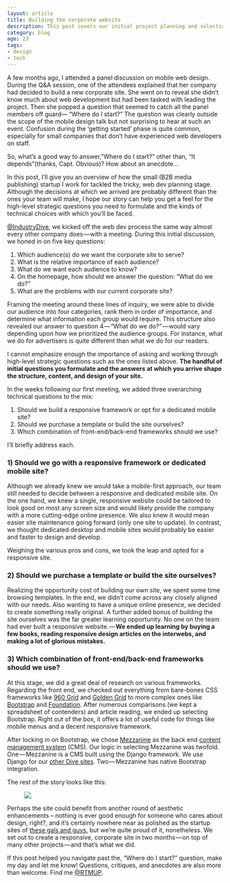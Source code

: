 ```yaml
---
layout: article
title: Building the corporate website
description: This post covers our initial project planning and selection of frameworks.
category: blog
age: 23
tags: 
- design
- tech
---
```


<p>A few months ago, I attended a panel discussion on mobile web design. During the Q&A session, one of the attendees explained that her company had decided to build a new corporate site. She went on to reveal she didn’t know much about web development but had been tasked with leading the project. Then she popped a question that seemed to catch all the panel members off guard— “Where do I start?” The question was clearly outside the scope of the mobile design talk but not surprising to hear at such an event. Confusion during the ‘getting started’ phase is quite common, especially for small companies that don’t have experienced web developers on staff.<p>

<p>So, what’s a good way to answer,”Where do I start?” other than, “It depends”(thanks, Capt. Obvious)? How about an anecdote…</p>

<p>In this post, I’ll give you an overview of how the small (B2B media publishing) startup I work for tackled the tricky, web dev planning stage. Although the decisions at which we arrived are probably different than the ones your team will make, I hope our story can help you get a feel for the high-level strategic questions you need to formulate and the kinds of technical choices with which you’ll be faced.</p>

<p><a href="https://twitter.com/industrydive">@IndustryDive</a>, we kicked off the web dev process the same way almost every other company does — with a meeting. During this initial discussion, we honed in on five key questions:</p>

<ol>
	<li>Which audience(s) do we want the corporate site to serve?</li>
	<li>What is the relative importance of each audience?</li>
	<li>What do we want each audience to know?</li>
	<li>On the homepage, how should we answer the question: “What do we do?”</li>
	<li>What are the problems with our current corporate site?</li>
</ol>

<p>Framing the meeting around these lines of inquiry, we were able to divide our audience into four categories, rank them in order of importance, and determine what information each group would require. This structure also revealed our answer to question 4 — “What do we do?” — would vary depending upon how we prioritized the audience groups. For instance, what we do for advertisers is quite different than what we do for our readers.</p>

<p>I cannot emphasize enough the importance of asking and working through high-level strategic questions such as the ones listed above. <strong>The handful of initial questions you formulate and the answers at which you arrive shape the structure, content, and design of your site.</strong></p>

<p>In the weeks following our first meeting, we added three overarching technical questions to the mix:</p>

<ol>
	<li>Should we build a responsive framework or opt for a dedicated mobile site?</li>
	<li>Should we purchase a template or build the site ourselves?</li>
	<li>Which combination of front-end/back-end frameworks should we use?</li>
</ol>

<p>I’ll briefly address each.</p>

<h3>1) Should we go with a responsive framework or dedicated mobile site?</h4>

<p>Although we already knew we would take a mobile-first approach, our team still needed to decide between a responsive and dedicated mobile site. On the one hand, we knew a single, responsive website could be tailored to look good on most any screen size and would likely provide the company with a more cutting-edge online presence. We also knew it would mean easier site maintenance going forward (only one site to update). In contrast, we thought dedicated desktop and mobile sites would probably be easier and faster to design and develop.</p>

<p>Weighing the various pros and cons, we took the leap and opted for a responsive site.</p>

<h3>2) Should we purchase a template or build the site ourselves?</h4>

<p>Realizing the opportunity cost of building our own site, we spent some time browsing templates. In the end, we didn’t come across any closely aligned with our needs. Also wanting to have a unique online presence, we decided to create something really original. A further added bonus of building the site ourselves was the far greater learning opportunity. No one on the team had ever built a responsive website. — <strong>We ended up learning by buying a few books, reading responsive design articles on the interwebs, and making a lot of glorious mistakes.</strong></p>

<h3>3) Which combination of front-end/back-end frameworks should we use?</h4>

<p>At this stage, we did a great deal of research on various frameworks. Regarding the front end, we checked out everything from bare-bones CSS frameworks like <a href="http://960.gs/">960 Grid</a> and <a href="http://goldengridsystem.com/">Golden Grid</a> to more complex ones like <a href="https://medium.com/">Bootstrap</a> and <a href="http://foundation.zurb.com/">Foundation</a>. After numerous comparisons (we kept a spreadsheet of contenders) and article reading, we ended up selecting Bootstrap. Right out of the box, it offers a lot of useful code for things like mobile menus and a decent responsive framework.</p>

<p>After locking in on Bootstrap, we chose <a href="http://mezzanine.jupo.org/">Mezzanine</a> as the back end <a href="http://en.wikipedia.org/wiki/Content_management_system">content management system</a> (CMS). Our logic in selecting Mezzanine was twofold. One — Mezzanine is a CMS built using the Django framework. We use Django for our <a href="http://www.industrydive.com/industries/">other Dive sites</a>. Two — Mezzanine has native Bootstrap integration.</p>

<p>The rest of the story looks like this:</p> 

<figure>
	<img src="{{ site.url }}/media/img/dive-corporate.jpg">
</figure>

<p>Perhaps the site could benefit from another round of aesthetic enhancements – nothing is ever good enough for someone who cares about design, right?, and it’s certainly nowhere near as polished as the startup sites of <a href="http://www.f-d-n-y.com/">these gals and guys</a>, but we’re quite proud of it, nonetheless. We set out to create a responsive, corporate site in two months — on top of many other projects — and that’s what we did.</p>

<p>If this post helped you navigate past the, “Where do I start?” question, make my day and let me know! Questions, critiques, and anecdotes are also more than welcome. Find me <a href="https://twitter.com/rtmup">@RTMUP</a>.</p>


